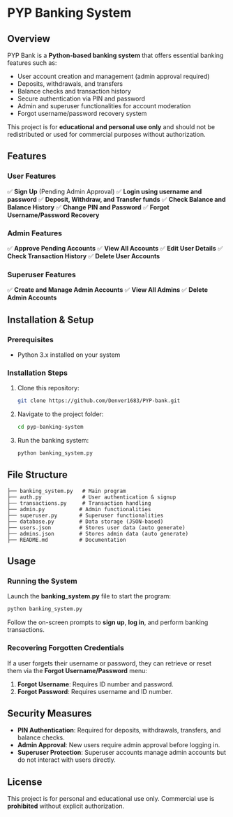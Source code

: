# PYP Banking System

## Overview
PYP Bank is a **Python-based banking system** that offers essential banking features such as:
- User account creation and management (admin approval required)
- Deposits, withdrawals, and transfers
- Balance checks and transaction history
- Secure authentication via PIN and password
- Admin and superuser functionalities for account moderation
- Forgot username/password recovery system

This project is for **educational and personal use only** and should not be redistributed or used for commercial purposes without authorization.

## Features
### User Features
✅ **Sign Up** (Pending Admin Approval)
✅ **Login using username and password**
✅ **Deposit, Withdraw, and Transfer funds**
✅ **Check Balance and Balance History**
✅ **Change PIN and Password**
✅ **Forgot Username/Password Recovery**

### Admin Features
✅ **Approve Pending Accounts**
✅ **View All Accounts**
✅ **Edit User Details**
✅ **Check Transaction History**
✅ **Delete User Accounts**

### Superuser Features
✅ **Create and Manage Admin Accounts**
✅ **View All Admins**
✅ **Delete Admin Accounts**

## Installation & Setup
### Prerequisites
- Python 3.x installed on your system

### Installation Steps
1. Clone this repository:
   ```sh
   git clone https://github.com/Denver1683/PYP-bank.git
   ```
2. Navigate to the project folder:
   ```sh
   cd pyp-banking-system
   ```
3. Run the banking system:
   ```sh
   python banking_system.py
   ```

## File Structure
```
├── banking_system.py   # Main program
├── auth.py             # User authentication & signup
├── transactions.py     # Transaction handling
├── admin.py           # Admin functionalities
├── superuser.py       # Superuser functionalities
├── database.py        # Data storage (JSON-based)
├── users.json         # Stores user data (auto generate)
├── admins.json        # Stores admin data (auto generate)
├── README.md          # Documentation
```

## Usage
### Running the System
Launch the **banking_system.py** file to start the program:
```sh
python banking_system.py
```
Follow the on-screen prompts to **sign up**, **log in**, and perform banking transactions.

### Recovering Forgotten Credentials
If a user forgets their username or password, they can retrieve or reset them via the **Forgot Username/Password** menu:
1. **Forgot Username**: Requires ID number and password.
2. **Forgot Password**: Requires username and ID number.

## Security Measures
- **PIN Authentication**: Required for deposits, withdrawals, transfers, and balance checks.
- **Admin Approval**: New users require admin approval before logging in.
- **Superuser Protection**: Superuser accounts manage admin accounts but do not interact with users directly.

## License
This project is for personal and educational use only. Commercial use is **prohibited** without explicit authorization.


